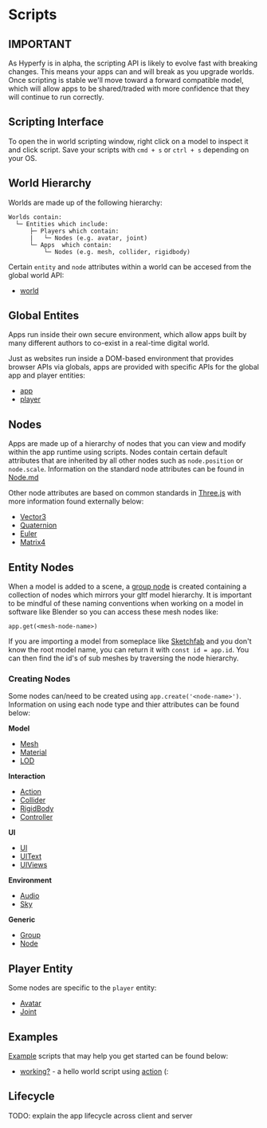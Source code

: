 # Scripts

## IMPORTANT

As Hyperfy is in alpha, the scripting API is likely to evolve fast with breaking changes.
This means your apps can and will break as you upgrade worlds.
Once scripting is stable we'll move toward a forward compatible model, which will allow apps to be shared/traded with more confidence that they will continue to run correctly.

## Scripting Interface

To open the in world scripting window, right click on a model to inspect it and click script. Save your scripts with `cmd + s` or `ctrl + s` depending on your OS. 

## World Hierarchy

Worlds are made up of the following hierarchy:
```
Worlds contain:
  └─ Entities which include:
      ├─ Players which contain:
      |   └─ Nodes (e.g. avatar, joint) 
      └─ Apps  which contain:
          └─ Nodes (e.g. mesh, collider, rigidbody) 
```

Certain `entity` and `node` attributes within a world can be accesed from the global world API:

- [world](/docs/ref/world/World.md)

## Global Entites

Apps run inside their own secure environment, which allow apps built by many different authors to co-exist in a real-time digital world.

Just as websites run inside a DOM-based environment that provides browser APIs via globals, apps are provided with specific APIs for the global app and player entities:

- [app](/docs/ref/world/entity/App.md)
- [player](/docs/ref/world/entity/Player.md)

## Nodes

Apps are made up of a hierarchy of nodes that you can view and modify within the app runtime using scripts. 
Nodes contain certain default attributes that are inherited by all other nodes such as `node.position` or `node.scale`. Information on the standard node attributes can be found in [Node.md](/docs/ref/world/nodes/Node.md)

Other node attributes are based on common standards in [Three.js](https://threejs.org/) with more information found externally below:

- [Vector3](https://threejs.org/docs/#api/en/math/Vector3)
- [Quaternion](https://threejs.org/docs/#api/en/math/Quaternion)
- [Euler](https://threejs.org/docs/#api/en/math/Euler)
- [Matrix4](https://threejs.org/docs/#api/en/math/Matrix4)

## Entity Nodes

When a model is added to a scene, a [group node](/docs/ref/world/nodes/Group.md) is created containing a collection of nodes which mirrors your gltf model hierarchy. It is important to be mindful of these naming conventions when working on a model in software like Blender so you can access these mesh nodes like:

`app.get(<mesh-node-name>)` 

If you are importing a model from someplace like [Sketchfab](https://sketchfab.com/) and you don't know the root model name, you can return it with `const id = app.id`. You can then find the id's of sub meshes by traversing the node hierarchy.

### Creating Nodes

Some nodes can/need to be created using `app.create('<node-name>')`. Information on using each node type and thier attributes can be found below:

**Model**
- [Mesh](/docs/ref/world/nodes/Mesh.md)
- [Material](/docs/ref/world/nodes/Material.md)
- [LOD](/docs/ref/world/nodes/LOD.md)

**Interaction**
- [Action](/docs/ref/world/nodes/Action.md)
- [Collider](/docs/ref/world/nodes/Collider.md)
- [RigidBody](/docs/ref/world/nodes/RigidBody.md)
- [Controller](/docs/ref/world/nodes/Controller.md)

**UI**
- [UI](/docs/ref/world/nodes/UI.md)
- [UIText](/docs/ref/world/nodes/UIText.md)
- [UIViews](/docs/ref/world/nodes/UIView.md)


**Environment**
- [Audio](/docs/ref/world/nodes/Audio.md)
- [Sky](/docs/ref/world/nodes/Sky.md)

**Generic**
- [Group](/docs/ref/world/nodes/Group.md)
- [Node](/docs/ref/world/nodes/Node.md)


## Player Entity

Some nodes are specific to the `player` entity: 

- [Avatar](/docs/ref/world/nodes/Avatar.md)
- [Joint](/docs/ref/world/nodes/Joint.md)

## Examples

[Example](/docs/examples) scripts that may help you get started can be found below: 

- [working?](/docs/examples/working.js) - a hello world script using [action](/docs/ref/world/nodes/Action.md) (:

## Lifecycle

TODO: explain the app lifecycle across client and server
